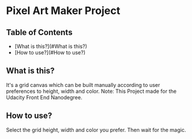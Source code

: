 # Pixel Art Maker Project

## Table of Contents

* [What is this?](#What is this?)
* [How to use?](#How to use?)

## What is this?

It's a grid canvas which can be built manually according to user preferences to height, width and color.
Note: This Project made for the Udacity Front End Nanodegree.

## How to use?

Select the grid height, width and color you prefer. Then wait for the magic.
